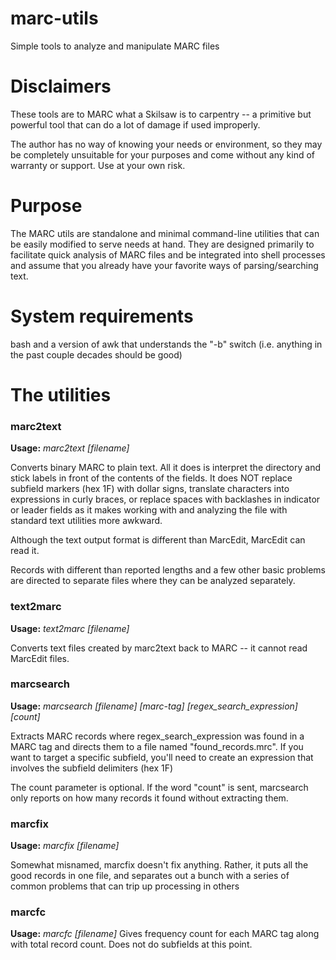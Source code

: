 # marc-utils
Simple tools to analyze and manipulate MARC files

# Disclaimers
These tools are to MARC what a Skilsaw is to carpentry -- a primitive but powerful tool that can do a lot of damage if used improperly. 

The author has no way of knowing your needs or environment, so they may be completely unsuitable for your purposes and come without any kind of warranty or support. Use at your own risk. 

# Purpose
The MARC utils are standalone and minimal command-line utilities that can be easily modified to serve needs at hand. They are designed primarily to facilitate quick analysis of MARC files and be integrated into shell processes and assume that you already have your favorite ways of parsing/searching text. 

# System requirements
bash and a version of awk that understands the "-b" switch (i.e. anything in the past couple decades should be good)

# The utilities

### marc2text
**Usage:** *marc2text [filename]*

Converts binary MARC to plain text. All it does is interpret the directory and stick labels in front of the contents of the fields. It does NOT replace subfield markers (hex 1F) with dollar signs, translate characters into expressions in curly braces, or replace spaces with backlashes in indicator or leader fields as it makes working with and analyzing the file with standard text utilities more awkward.

Although the text output format is different than MarcEdit, MarcEdit can read it.

Records with different than reported lengths and a few other basic problems are directed to separate files where they can be analyzed separately.

### text2marc
**Usage:** *text2marc [filename]*

Converts text files created by marc2text back to MARC -- it cannot read MarcEdit files. 

### marcsearch
**Usage:** *marcsearch [filename] [marc-tag] [regex_search_expression] [count]*

Extracts MARC records where regex_search_expression was found in a MARC tag and directs them to a file named "found_records.mrc". If you want to target a specific subfield, you'll need to create an expression that involves the subfield delimiters (hex 1F)

The count parameter is optional. If the word "count" is sent, marcsearch only reports on how many records it found without extracting them.

### marcfix
**Usage:** *marcfix [filename]*

Somewhat misnamed, marcfix doesn't fix anything. Rather, it puts all the good records in one file, and separates out a bunch with a series of common problems that can trip up processing in others

### marcfc
**Usage:** *marcfc [filename]*
Gives frequency count for each MARC tag along with total record count. Does not do subfields at this point.
